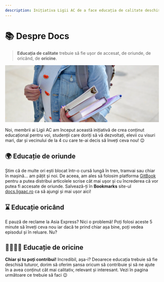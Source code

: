 ```yaml
---
description: Inițiativa Ligii AC de a face educația de calitate deschisă tuturor!
---
```


# 📚 Despre Docs

> **Educația de calitate** trebuie să fie ușor de accesat, de oriunde, de oricând, de **oricine**.

![Imagine de @element5digital pe Unsplash](.gitbook/assets/image%20%282%29.png)

Noi, membrii ai Ligii AC am început această inițiativă de crea conținut educațional pentru voi, studenții care doriți să vă dezvoltați, elevii cu visuri mari, dar și vecinului de la 4 cu care te-ai decis să înveți ceva nou! 😉 

## 🌍 Educație de oriunde

Știm că de multe ori ești blocat într-o cursă lungă în tren, tramvai sau chiar în mașină... am pățit și noi. De aceea, am ales să folosim platforma [GitBook](https://gitbook.com/?utm_campaign=ligaac&utm_source=mainpage&utm_medium=gitbook) pentru a putea distribui articolele scrise cât mai ușor și cu încrederea că vor putea fi accesate de oriunde. Salvează-ți în **Bookmarks** site-ul [docs.ligaac.ro](https://docs.ligaac.ro) ca să ajungi și mai ușor aici!

## ⌛  Educație oricând

E pauză de reclame la Asia Express? Nici o problemă! Poți folosi aceste 5 minute să înveți ceva nou iar dacă te prind chiar așa bine, poți vedea episodul și în reluare. Nu?

## 👨‍👩‍👧‍👦 Educație de oricine

**Chiar și tu poți contribui!** Incredibil, așa-i? Deoarece educația trebuie să fie deschisă tuturor, dorim să oferim șansa oricum să contribuie și să ne ajute în a avea conținut cât mai calitativ, relevant și interesant. Vezi în pagina următoare ce trebuie să faci 😉 

